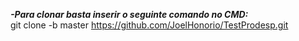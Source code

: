 <b><i>-Para clonar basta inserir o seguinte comando no CMD:<br/></i></b>
git clone -b master https://github.com/JoelHonorio/TestProdesp.git
